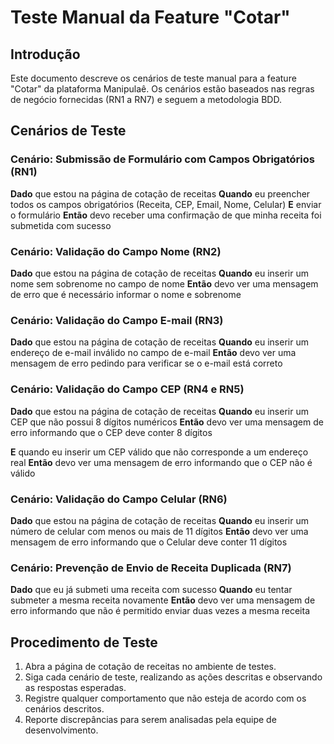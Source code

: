 # Teste Manual da Feature "Cotar"

## Introdução

Este documento descreve os cenários de teste manual para a feature "Cotar" da plataforma Manipulaê. Os cenários estão baseados nas regras de negócio fornecidas (RN1 a RN7) e seguem a metodologia BDD.

## Cenários de Teste

### Cenário: Submissão de Formulário com Campos Obrigatórios (RN1)

**Dado** que estou na página de cotação de receitas
**Quando** eu preencher todos os campos obrigatórios (Receita, CEP, Email, Nome, Celular)
**E** enviar o formulário
**Então** devo receber uma confirmação de que minha receita foi submetida com sucesso

### Cenário: Validação do Campo Nome (RN2)

**Dado** que estou na página de cotação de receitas
**Quando** eu inserir um nome sem sobrenome no campo de nome
**Então** devo ver uma mensagem de erro que é necessário informar o nome e sobrenome

### Cenário: Validação do Campo E-mail (RN3)

**Dado** que estou na página de cotação de receitas
**Quando** eu inserir um endereço de e-mail inválido no campo de e-mail
**Então** devo ver uma mensagem de erro pedindo para verificar se o e-mail está correto

### Cenário: Validação do Campo CEP (RN4 e RN5)

**Dado** que estou na página de cotação de receitas
**Quando** eu inserir um CEP que não possui 8 dígitos numéricos
**Então** devo ver uma mensagem de erro informando que o CEP deve conter 8 dígitos

**E** quando eu inserir um CEP válido que não corresponde a um endereço real
**Então** devo ver uma mensagem de erro informando que o CEP não é válido

### Cenário: Validação do Campo Celular (RN6)

**Dado** que estou na página de cotação de receitas
**Quando** eu inserir um número de celular com menos ou mais de 11 dígitos
**Então** devo ver uma mensagem de erro informando que o Celular deve conter 11 dígitos

### Cenário: Prevenção de Envio de Receita Duplicada (RN7)

**Dado** que eu já submeti uma receita com sucesso
**Quando** eu tentar submeter a mesma receita novamente
**Então** devo ver uma mensagem de erro informando que não é permitido enviar duas vezes a mesma receita

## Procedimento de Teste

1. Abra a página de cotação de receitas no ambiente de testes.
2. Siga cada cenário de teste, realizando as ações descritas e observando as respostas esperadas.
3. Registre qualquer comportamento que não esteja de acordo com os cenários descritos.
4. Reporte discrepâncias para serem analisadas pela equipe de desenvolvimento.
